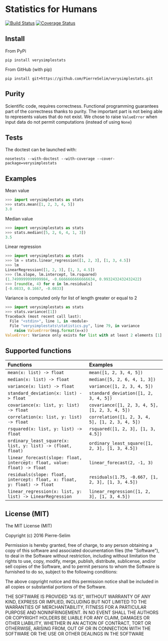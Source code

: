 # Statistics for Humans
[![Build Status](https://travis-ci.org/PierreSelim/verysimplestats.svg?branch=master)](https://travis-ci.org/PierreSelim/verysimplestats)
[![Coverage Status](https://codecov.io/github/PierreSelim/verysimplestats/coverage.svg?branch=master)](https://codecov.io/github/PierreSelim/verysimplestats?branch=master)

## Install

From PyPi

```
pip install verysimplestats
```

From GitHub (with pip)

```
pip install git+https://github.com/PierreSelim/verysimplestats.git
```

## Purity
Scientific code, requires correctness. Functional programming guarantees part of
the correctness thanks to purity. The important part is not being able to
represents values that do not exist. We chose to raise `ValueError` when input
data do not permit computations (instead of using `None`)

## Tests
The doctest can be launched with:

```
nosetests --with-doctest --with-coverage --cover-package=verysimplestats
```

## Examples

Mean value

```python
>>> import verysimplestats as stats
>>> stats.mean([1, 2, 3, 4, 5])
3.0
```

Median value

```python
>>> import verysimplestats as stats
>>> stats.median([5, 2, 6, 4, 1, 3])
3.5
```

Linear regression

```python
>>> import verysimplestats as stats
>>> lm = stats.linear_regression([1, 2, 3], [1, 3, 4.5])
>>> lm
LinearRegression([1, 2, 3], [1, 3, 4.5])
>>> (lm.slope, lm.intercept, lm.rsquared)
(1.7499999999999984, -0.6666666666666634, 0.9932432432432422)
>>> [round(e, 4) for e in lm.residuals]
[-0.0833, 0.1667, -0.0833]
```

Variance is computed only for list of length greater or equal to 2

```python
>>> import verysimplestats as stats
>>> stats.variance([1])
Traceback (most recent call last):
  File "<stdin>", line 1, in <module>
  File "verysimplestats\statistics.py", line 79, in variance
    raise ValueError(msg.format(x=x))
ValueError: Variance only exists for list with at least 2 elements [1]
```

## Supported functions

| Functions                                                                | Examples                                          |
|:-------------------------------------------------------------------------|:--------------------------------------------------|
| `mean(x: list) -> float`                                                 | `mean([1, 2, 3, 4, 5])`                           |
| `median(x: list) -> float`                                               | `median([5, 2, 6, 4, 1, 3])`                      |
| `variance(x: list) -> float`                                             | `variance([1, 2, 3, 4, 5])`                       |
| `standard_deviation(x: list) -> float`                                   | `standard_deviation([1, 2, 3, 4, 5])`             |
| `covariance(x: list, y: list) -> float`                                  | `covariance([1, 2, 3, 4, 5], [1, 2, 3, 4, 5])`    |
| `correlation(x: list, y: list) -> float`                                 | `correlation([1, 2, 3, 4, 5], [1, 2, 3, 4, 5])`   |
| `rsquared(x: list, y: list) -> float`                                    | `rsquared([1, 2, 3], [1, 3, 4.5])`                |
| `ordinary_least_square(x: list, y: list) -> (float, float)`              | `ordinary_least_square([1, 2, 3], [1, 3, 4.5])`   |
| `linear_forecast(slope: float, intercept: float, value: float) -> float` | `linear_forecast(2, -1, 3)`                       |
| `residuals(slope: float, intercept: float, x: float, y: float) -> float` | `residuals(1.75, -0.667, [1, 2, 3], [1, 3, 4.5])` |
| `linear_regression(x: list, y: list) -> LinearRegression`                | `linear_regression([1, 2, 3], [1, 3, 4.5])`       |

## License (MIT)
The MIT License (MIT)

Copyright (c) 2016 Pierre-Selim

Permission is hereby granted, free of charge, to any person obtaining a copy
of this software and associated documentation files (the "Software"), to deal
in the Software without restriction, including without limitation the rights
to use, copy, modify, merge, publish, distribute, sublicense, and/or sell
copies of the Software, and to permit persons to whom the Software is
furnished to do so, subject to the following conditions:

The above copyright notice and this permission notice shall be included in all
copies or substantial portions of the Software.

THE SOFTWARE IS PROVIDED "AS IS", WITHOUT WARRANTY OF ANY KIND, EXPRESS OR
IMPLIED, INCLUDING BUT NOT LIMITED TO THE WARRANTIES OF MERCHANTABILITY,
FITNESS FOR A PARTICULAR PURPOSE AND NONINFRINGEMENT. IN NO EVENT SHALL THE
AUTHORS OR COPYRIGHT HOLDERS BE LIABLE FOR ANY CLAIM, DAMAGES OR OTHER
LIABILITY, WHETHER IN AN ACTION OF CONTRACT, TORT OR OTHERWISE, ARISING FROM,
OUT OF OR IN CONNECTION WITH THE SOFTWARE OR THE USE OR OTHER DEALINGS IN THE
SOFTWARE
